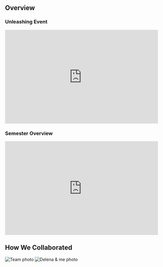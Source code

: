 ## Overview
### Unleashing Event
<div class="videoWrapper" style="position:relative;padding-bottom:56.25%;padding-top: 25px;height:0;">
  <iframe style="position: absolute;top: 0;left: 0;width: 100%;height: 100%;"
    width="100%" src="https://www.youtube.com/embed/q4oIvHtUZX8" frameborder="0" allow="autoplay; encrypted-media" allowfullscreen></iframe>
</div>

### Semester Overview
<div class="videoWrapper" style="position:relative;padding-bottom:56.25%;padding-top: 25px;height:0;">
  <iframe style="position: absolute;top: 0;left: 0;width: 100%;height: 100%;"
    width="100%" src="https://www.youtube.com/embed/t3_UtI6c90w" frameborder="0" allow="autoplay; encrypted-media" allowfullscreen></iframe>
</div>

## How We Collaborated
![Team photo](/img/work/enron-raptors/team.jpeg)
![Delena & me photo](/img/work/enron-raptors/Delena&me.jpeg)
